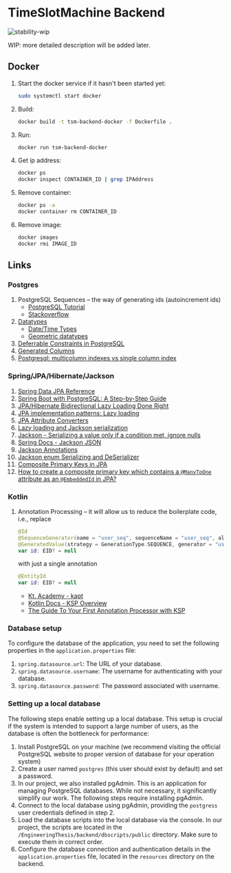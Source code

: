 # TimeSlotMachine Backend

![stability-wip](https://img.shields.io/badge/Stability-WIP-lightgrey.svg)

WIP: more detailed description will be added later.

## Docker

1. Start the docker service if it hasn't been started yet:
   ```bash
   sudo systemctl start docker
   ```

2. Build:
   ```bash
   docker build -t tsm-backend-docker -f Dockerfile .
   ```

3. Run:
   ```bash
   docker run tsm-backend-docker
   ```

4. Get ip address:
   ```bash
   docker ps
   docker inspect CONTAINER_ID | grep IPAddress
   ```

5. Remove container:
   ```bash
   docker ps -a
   docker container rm CONTAINER_ID
   ```

6. Remove image:
   ```bash
   docker images
   docker rmi IMAGE_ID
   ```

## Links

### Postgres

1. PostgreSQL Sequences – the way of generating ids (autoincrement ids)
   - [PostgreSQL Tutorial](https://www.postgresqltutorial.com/postgresql-tutorial/postgresql-sequences/)
   - [Stackoverflow](https://stackoverflow.com/a/11828169/9200394)
2. [Datatypes](https://www.postgresql.org/docs/current/datatype.html)
   - [Date/Time Types](https://www.postgresql.org/docs/current/datatype-datetime.html)
   - [Geometric datatypes](https://www.postgresql.org/docs/current/datatype-geometric.html)
3. [Deferrable Constraints in PostgreSQL](https://emmer.dev/blog/deferrable-constraints-in-postgresql/)
4. [Generated Columns](https://www.postgresql.org/docs/current/ddl-generated-columns.html)
5. [Postgresql: multicolumn indexes vs single column index](https://stackoverflow.com/q/49776856/9200394)

### Spring/JPA/Hibernate/Jackson

1. [Spring Data JPA Reference](https://docs.spring.io/spring-data/jpa/reference/jpa.html)
2. [Spring Boot with PostgreSQL: A Step-by-Step Guide](https://talesofdancingcurls.medium.com/spring-boot-with-postgresql-a-step-by-step-guide-c451848f0184)
3. [JPA/Hibernate Bidirectional Lazy Loading Done Right](https://medium.com/monstar-lab-bangladesh-engineering/jpa-hibernate-bidirectional-lazy-loading-done-right-65eda6426d64)
4. [JPA implementation patterns: Lazy loading](https://xebia.com/blog/jpa-implementation-patterns-lazy-loading/)
5. [JPA Attribute Converters](https://www.baeldung.com/jpa-attribute-converters)
6. [Lazy loading and Jackson serialization](https://stackoverflow.com/a/54415243/9200394)
7. [Jackson - Serializing a value only if a condition met, ignore nulls](https://stackoverflow.com/q/54392686/9200394)
8. [Spring Docs - Jackson JSON](https://docs.spring.io/spring-framework/reference/web/webmvc/mvc-controller/ann-methods/jackson.html)
9. [Jackson Annotations](https://www.baeldung.com/jackson-annotations)
10. [Jackson enum Serializing and DeSerializer](https://stackoverflow.com/q/12468764/9200394)
11. [Composite Primary Keys in JPA](https://www.baeldung.com/jpa-composite-primary-keys)
12. [How to create a composite primary key which contains a `@ManyToOne` attribute as an `@EmbeddedId` in JPA?](https://stackoverflow.com/a/7196183/9200394)

### Kotlin

1. Annotation Processing – it will allow us to reduce the boilerplate code, i.e.,
   replace
   ```kotlin
   @Id
   @SequenceGenerator(name = "user_seq", sequenceName = "user_seq", allocationSize = 1)
   @GeneratedValue(strategy = GenerationType.SEQUENCE, generator = "user_seq")
   var id: EID? = null
   ```
   with just a single annotation
   ```kotlin
   @EntityId
   var id: EID? = null
   ```

   - [Kt. Academy - kapt](https://kt.academy/article/ak-annotation-processing)
   - [Kotlin Docs - KSP Overview](https://kotlinlang.org/docs/ksp-overview.html)
   - [The Guide To Your First Annotation Processor with KSP](https://proandroiddev.com/the-guide-to-your-first-annotation-processor-with-ksp-and-becoming-a-kotlin-artist-4e5d13f171e6)


### Database setup

To configure the database of the application, you need to set the following properties in the `application.properties` file:

1. `spring.datasource.url`: The URL of your database.
2. `spring.datasource.username`: The username for authenticating with your database.
3. `spring.datasource.password`: The password associated with username.

### Setting up a local database

The following steps enable setting up a local database. This setup is crucial if the system is intended to support a large number of users, as the database is often the bottleneck for performance:

1. Install PostgreSQL on your machine (we recommend visiting the official PostgreSQL website to proper version of database for your operation system)
2. Create a user named `postgres` (this user should exist by default) and set a password.
3. In our project, we also installed pgAdmin. This is an application for managing PostgreSQL databases. While not necessary, it significantly simplify our work. The following steps require installing pgAdmin.
4. Connect to the local database using pgAdmin, providing the `postgress` user credentials defined in step 2.
5. Load the database scripts into the local database via the console. In our project, the scripts are located in the `/EngineeringThesis/backend/dbscripts/public` directory. Make sure to execute them in correct order.
6. Configure the database connection and authentication details in the `application.properties` file, located in the `resources` directory on the backend.

